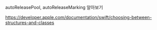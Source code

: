 autoReleasePool, autoReleaseMarking
알아보기

https://developer.apple.com/documentation/swift/choosing-between-structures-and-classes

